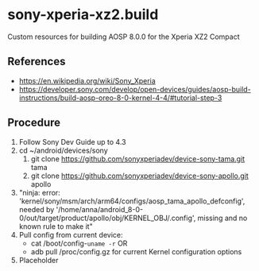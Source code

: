 # sony-xperia-xz2.build
Custom resources for building AOSP 8.0.0 for the Xperia XZ2 Compact

References
----------
* https://en.wikipedia.org/wiki/Sony_Xperia
* https://developer.sony.com/develop/open-devices/guides/aosp-build-instructions/build-aosp-oreo-8-0-kernel-4-4/#tutorial-step-3

Procedure
---------
1. Follow Sony Dev Guide up to 4.3
2. cd ~/android/devices/sony
   1. git clone https://github.com/sonyxperiadev/device-sony-tama.git tama
   2. git clone https://github.com/sonyxperiadev/device-sony-apollo.git apollo
3. "ninja: error: 'kernel/sony/msm/arch/arm64/configs/aosp_tama_apollo_defconfig', needed by '/home/anna/android_8-0-0/out/target/product/apollo/obj/KERNEL_OBJ/.config', missing and no known rule to make it"
4. Pull config from current device:
   * cat /boot/config-`uname -r`   OR
   * adb pull /proc/config.gz  for current Kernel configuration options
5. Placeholder